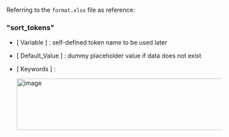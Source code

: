 Referring to the `format.xlsx` file as reference:

### "sort_tokens"
  - [ Variable ] : self-defined token name to be used later
  - [ Default_Value ] : dummy placeholder value if data does not exist
  - [ Keywords ] : 
    
    <img width="761" height="120" alt="image" src="https://github.com/user-attachments/assets/beab0783-c25b-44e3-9578-7145acd262a4" />
